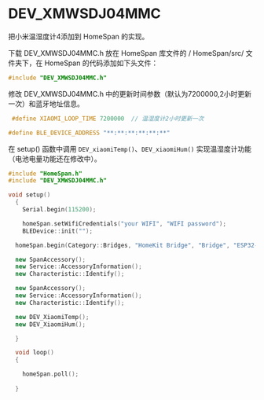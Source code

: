 # DEV_XMWSDJ04MMC
把小米温湿度计4添加到 HomeSpan 的实现。

下载 DEV_XMWSDJ04MMC.h 放在 HomeSpan 库文件的 / HomeSpan/src/ 文件夹下，在 HomeSpan 的代码添加如下头文件：


```C++
#include "DEV_XMWSDJ04MMC.h"
```

修改 DEV_XMWSDJ04MMC.h 中的更新时间参数（默认为7200000,2小时更新一次）和蓝牙地址信息。

```C++
 #define XIAOMI_LOOP_TIME 7200000  // 温湿度计2小时更新一次

#define BLE_DEVICE_ADDRESS "**:**:**:**:**:**"
```

在 setup() 函数中调用 `DEV_xiaomiTemp()`、`DEV_xiaomiHum()` 实现温湿度计功能（电池电量功能还在修改中）。

```C++
#include "HomeSpan.h"
#include "DEV_XMWSDJ04MMC.h"

void setup()
  {
    Serial.begin(115200);

    homeSpan.setWifiCredentials("your WIFI", "WIFI password");
    BLEDevice::init("");

  homeSpan.begin(Category::Bridges, "HomeKit Bridge", "Bridge", "ESP32-C3 mini"); 

  new SpanAccessory();
  new Service::AccessoryInformation();
  new Characteristic::Identify();

  new SpanAccessory();
  new Service::AccessoryInformation();
  new Characteristic::Identify();

  new DEV_XiaomiTemp();
  new DEV_XiaomiHum();

  }

  void loop()
  {

    homeSpan.poll();
    
  }

```
